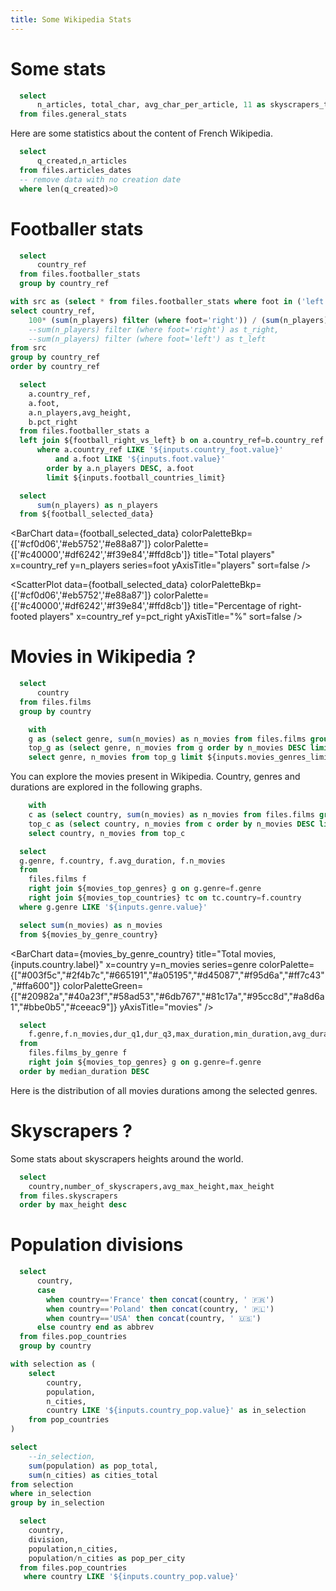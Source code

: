 ```yaml
---
title: Some Wikipedia Stats
---
```


# Some stats

```sql stats
  select
      n_articles, total_char, avg_char_per_article, 11 as skyscrapers_total
  from files.general_stats
```



Here are some statistics about the content of French Wikipedia.

<BigValue 
  data={stats} 
  value=n_articles
  title="Articles"
  fmt='#,##0.000,,"M"'
/>

<BigValue 
  data={stats} 
  value=total_char
  title="Total characters"
  fmt=num2b
/>

<BigValue 
  data={stats} 
  value=avg_char_per_article
  title="Characters per article (avg.)"
  fmt=num1k
/>


```sql article_dates
  select
      q_created,n_articles
  from files.articles_dates
  -- remove data with no creation date
  where len(q_created)>0
```

<BarChart
    data={article_dates}
    title="New articles per quarter"
    x=q_created
    y=n_articles
    yAxisTitle="articles"
    sort=false
    labels=false
    xAxisTitle="Date"
/>



# Footballer stats

[//]: # (Data selectors for football)

```sql countries_football
  select
      country_ref
  from files.footballer_stats
  group by country_ref
```

<Grid cols=1>
<div class="flex gap-4">
    <Dropdown data={countries_football} name=country_foot value=country_ref >
        <DropdownOption value="%" valueLabel="All Countries"/>
    </Dropdown>
    <Dropdown name=foot >
        <DropdownOption valueLabel="Any foot" value="%"/>
        <DropdownOption valueLabel="Left" value="left" />
        <DropdownOption valueLabel="Right" value="right" />
        <DropdownOption valueLabel="Both" value="both" />
    </Dropdown>
     <Slider
          title="Countries"
          name=football_countries_limit
          min=5
          max=300
          step=1
        />
</div>
   

</Grid>

<BigValue 
      data={stats_football} 
      value=n_players
      title="Players in selection"
      fmt=id
    />



[//]: # (Computed selected data for football)

```sql football_right_vs_left
with src as (select * from files.footballer_stats where foot in ('left', 'right'))
select country_ref,
    100* (sum(n_players) filter (where foot='right')) / (sum(n_players) filter (where foot='right')+sum(n_players) filter (where foot='left')) as pct_right
    --sum(n_players) filter (where foot='right') as t_right,
    --sum(n_players) filter (where foot='left') as t_left
from src
group by country_ref
order by country_ref
```

```sql football_selected_data
  select
    a.country_ref,
    a.foot,
    a.n_players,avg_height, 
    b.pct_right
  from files.footballer_stats a
  left join ${football_right_vs_left} b on a.country_ref=b.country_ref
      where a.country_ref LIKE '${inputs.country_foot.value}'
          and a.foot LIKE '${inputs.foot.value}'
        order by a.n_players DESC, a.foot
        limit ${inputs.football_countries_limit}

```

```sql stats_football
  select
      sum(n_players) as n_players
  from ${football_selected_data}
```

[//]: # (Graphs for football)



<BarChart
    data={football_selected_data}
    colorPaletteBkp={['#cf0d06','#eb5752','#e88a87']}
    colorPalette={['#c40000','#df6242','#f39e84','#ffd8cb']}
    title="Total players"
    x=country_ref
    y=n_players
    series=foot
    yAxisTitle="players"
    sort=false
/>

<ScatterPlot
    data={football_selected_data}
    colorPaletteBkp={['#cf0d06','#eb5752','#e88a87']}
    colorPalette={['#c40000','#df6242','#f39e84','#ffd8cb']}
    title="Percentage of right-footed players"
    x=country_ref
    y=pct_right
    yAxisTitle="%"
    sort=false
/>

# Movies in Wikipedia ?


```sql countries
  select
      country
  from files.films
  group by country
```

```sql movies_top_genres
    with 
    g as (select genre, sum(n_movies) as n_movies from files.films group by genre),
    top_g as (select genre, n_movies from g order by n_movies DESC limit 10)
    select genre, n_movies from top_g limit ${inputs.movies_genres_limit}
```

You can explore the movies present in Wikipedia. Country, genres and durations are explored in the following graphs.

<Grid cols=1>
<div class="flex gap-4">
    <Dropdown data={countries} name=country value=country >
    <DropdownOption value="%" valueLabel="All Countries"/>
    </Dropdown>
    <Dropdown data={movies_top_genres} name=genre value=genre>
        <DropdownOption value="%" valueLabel="All Genres"/>
    </Dropdown>
    <Slider
      title="Countries"
      name=movies_countries_limit
      min=5
      max=300
      step=1
    />
    <Slider
      title="Top genres"
      name=movies_genres_limit
      min=5
      max=10
      step=1
    />
</div>
</Grid>
<BigValue 
  data={total_movies} 
  value=n_movies
  title="Movies in selection"
  fmt=id
/>

```sql movies_top_countries
    with 
    c as (select country, sum(n_movies) as n_movies from files.films group by country),
    top_c as (select country, n_movies from c order by n_movies DESC limit ${inputs.movies_countries_limit})
    select country, n_movies from top_c
```

```sql movies_by_genre_country
  select 
  g.genre, f.country, f.avg_duration, f.n_movies
  from 
    files.films f
    right join ${movies_top_genres} g on g.genre=f.genre
    right join ${movies_top_countries} tc on tc.country=f.country
  where g.genre LIKE '${inputs.genre.value}'
```

```sql total_movies
  select sum(n_movies) as n_movies
  from ${movies_by_genre_country}
```

<BarChart
    data={movies_by_genre_country}
    title="Total movies, {inputs.country.label}"
    x=country
    y=n_movies
    series=genre
    colorPalette={["#003f5c","#2f4b7c","#665191","#a05195","#d45087","#f95d6a","#ff7c43","#ffa600"]}
    colorPaletteGreen={["#20982a","#40a23f","#58ad53","#6db767","#81c17a","#95cc8d","#a8d6a1","#bbe0b5","#ceeac9"]}
    yAxisTitle="movies"
/>

```sql boxplot_films_by_genre
  select 
    f.genre,f.n_movies,dur_q1,dur_q3,max_duration,min_duration,avg_duration,median_duration
  from 
    files.films_by_genre f
    right join ${movies_top_genres} g on g.genre=f.genre
  order by median_duration DESC
```

Here is the distribution of all movies durations among the selected genres.

<BoxPlot 
    data={boxplot_films_by_genre}
    title="Movie duration by genre"
    name=genre
    intervalBottom=dur_q1
    midpoint=median_duration
    intervalTop=dur_q3
    sort=false
    yAxisTitle="minutes"
    yFmt=id
/>

# Skyscrapers ?

Some stats about skyscrapers heights around the world.




<BigValue 
  data={stats} 
  value=skyscrapers_total
  title="Skyscrapers found"
  fmt=id
/>

```sql skyscrapers
  select
    country,number_of_skyscrapers,avg_max_height,max_height
  from files.skyscrapers
  order by max_height desc
```

<BarChart
    data={skyscrapers}
    title="Skyscrapers around the world"
    x=country
    y2=number_of_skyscrapers
    y=max_height
    type=grouped
    yAxisTitle="meters"
    y2AxisTitle="buildings"
/>


# Population divisions

```sql countries_pop
  select
      country,
      case 
        when country=='France' then concat(country, ' 🇫🇷')
        when country=='Poland' then concat(country, ' 🇵🇱')
        when country=='USA' then concat(country, ' 🇺🇸')
      else country end as abbrev
  from files.pop_countries
  group by country
```

<Dropdown data={countries_pop} name=country_pop value=country label=abbrev >
    <DropdownOption value="%" valueLabel="All Countries"/>
</Dropdown>


```sql population_totals
with selection as (
    select 
        country,
        population,
        n_cities,
        country LIKE '${inputs.country_pop.value}' as in_selection
    from pop_countries
)

select 
    --in_selection,
    sum(population) as pop_total,
    sum(n_cities) as cities_total
from selection
where in_selection
group by in_selection

```

<BigValue 
  data={population_totals} 
  value=pop_total
  title="Selected population"
  fmt=num2m
/>

<BigValue 
  data={population_totals} 
  value=cities_total
  title="Selected cities"
  fmt=num1k
/>


```sql population
  select
    country,
    division,
    population,n_cities,
    population/n_cities as pop_per_city
  from files.pop_countries
   where country LIKE '${inputs.country_pop.value}'
```

<BarChart
    data={population}
    title="Most populated divisions in {inputs.country_pop.label}"
    x=division
    y=pop_per_city
    y2=population
    type=grouped
    yAxisTitle="inhabitants"
    y2AxisTitle="cities"
/>
